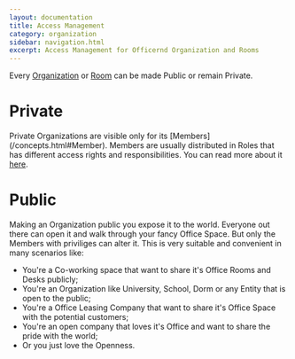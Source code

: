 ```yaml
---
layout: documentation
title: Access Management
category: organization
sidebar: navigation.html
excerpt: Access Management for Officernd Organization and Rooms
---
```


Every [Organization](/concepts.html#Organization) or [Room](/concepts.html#Room) can be made Public or remain Private. 

# <a name="Private"></a>Private
Private Organizations are visible only for its [Members] (/concepts.html#Member). 
Members are usually distributed in Roles that has different access rights and responsibilities. You can read more about it [here](/user-roles.html).

# <a name="Public"></a>Public
Making an Organization public you expose it to the world. Everyone out there can open it and walk through your fancy Office Space. But only the Members with priviliges can alter it.
This is very suitable and convenient in many scenarios like:

* You're a Co-working space that want to share it's Office Rooms and Desks publicly;
* You're an Organization like University, School, Dorm or any Entity that is open to the public;
* You're a Office Leasing Company that want to share it's Office Space with the potential customers;
* You're an open company that loves it's Office and want to share the pride with the world;
* Or you just love the Openness.
